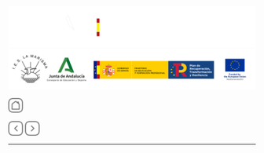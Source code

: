 ![](/.resGen/_bannerD.png#gh-dark-mode-only)
![](/.resGen/_bannerL.png#gh-light-mode-only)

<a href="/README.md"><img src="/.resGen/_back.svg" width="30"></a>

<a href="/md/1.md"><img src="/.resGen/_arrow_r.svg" width="30"></a>
<a href="/md/2.md"><img src="/.resGen/_arrow.svg" width="30"></a>

---